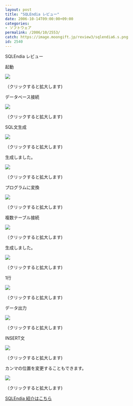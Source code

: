 ```yaml
---
layout: post
title: "SQLEndia レビュー"
date: 2006-10-14T09:00:00+09:00
categories:
- ソフトウェア
permalink: /2006/10/2553/
catch: https://image.moongift.jp/review3/sqlendia6.s.png
id: 2540
---
```

SQLEndia レビュー  
<!--more-->

起動

  

[![](https://image.moongift.jp/review3/sqlendia1.s.png)](https://image.moongift.jp/review3/sqlendia1.png)  
  
（クリックすると拡大します)

  

データベース接続

  

[![](https://image.moongift.jp/review3/sqlendia2.s.png)](https://image.moongift.jp/review3/sqlendia2.png)  
  
（クリックすると拡大します)

  

SQL文生成

  

[![](https://image.moongift.jp/review3/sqlendia3.s.png)](https://image.moongift.jp/review3/sqlendia3.png)  
  
（クリックすると拡大します)

  

生成しました。

  

[![](https://image.moongift.jp/review3/sqlendia4.s.png)](https://image.moongift.jp/review3/sqlendia4.png)  
  
（クリックすると拡大します)

  

プログラムに変換

  

[![](https://image.moongift.jp/review3/sqlendia5.s.png)](https://image.moongift.jp/review3/sqlendia5.png)  
  
（クリックすると拡大します)

  

複数テーブル接続

  

[![](https://image.moongift.jp/review3/sqlendia6.s.png)](https://image.moongift.jp/review3/sqlendia6.png)  
  
（クリックすると拡大します)

  

生成しました。

  

[![](https://image.moongift.jp/review3/sqlendia7.s.png)](https://image.moongift.jp/review3/sqlendia7.png)  
  
（クリックすると拡大します)

  

1行

  

[![](https://image.moongift.jp/review3/sqlendia8.s.png)](https://image.moongift.jp/review3/sqlendia8.png)  
  
（クリックすると拡大します)

  

データ出力

  

[![](https://image.moongift.jp/review3/sqlendia9.s.png)](https://image.moongift.jp/review3/sqlendia9.png)  
  
（クリックすると拡大します)

  

INSERT文

  

[![](https://image.moongift.jp/review3/sqlendia10.s.png)](https://image.moongift.jp/review3/sqlendia10.png)  
  
（クリックすると拡大します)

  

カンマの位置を変更することもできます。

  

[![](https://image.moongift.jp/review3/sqlendia11.s.png)](https://image.moongift.jp/review3/sqlendia11.png)  
  
（クリックすると拡大します)

  

[SQLEndia 紹介はこちら](http://fw.moongift.jp/intro/i-2552.html)

